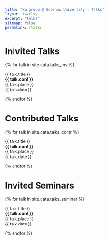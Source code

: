 ```yaml
---
title: "Xu group @ Soochow University - Talks"
layout: textlay
excerpt: "Talks"
sitemap: false
permalink: /talks
---
```


# Inivited Talks

{% for talk in site.data.talks_inv %}

  {{ talk.title }} <br />
  <b>{{ talk.conf }} </b><br />
  {{ talk.place }} <br />
  {{ talk.date }} <br />

{% endfor %}

# Contributed Talks

{% for talk in site.data.talks_contr %}

  {{ talk.title }} <br />
  <b>{{ talk.conf }} </b><br />
  {{ talk.place }} <br />
  {{ talk.date }} <br />

{% endfor %}

# Invited Seminars

{% for talk in site.data.talks_seminar %}

  {{ talk.title }} <br />
  <b>{{ talk.conf }} </b><br />
  {{ talk.place }} <br />
  {{ talk.date }} <br />

{% endfor %}
